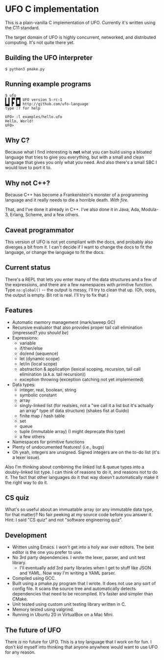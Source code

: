 # UFO C implementation

This is a plain-vanilla C implementation of UFO. Currently it's written using the C11 standard.

The target domain of UFO is highly concurrent, networked, and distributed computing. It's not quite there yet.

## Building the UFO interpreter

```
$ python3 pmake.py
```

## Running example programs

```
$ ufo
▌▐ ▛▘▛▜ UFO version 5-rc-1
▙▟ ▛ ▙▟ http://github.com/ufo-language
type :? for help

UFO> :l examples/hello.ufo
Hello, World!
UFO> 
```

## Why C?

Because what I find interesting is **not** what you can build using a bloated language that tries to give you everything, but with a small and clean language that gives you only what you need. And also there's a small SBC I would love to port it to.

## Why not C++?

Because C++ has become a Frankenstein's monster of a programming language and it really needs to die a horrible death. *With fire.*

That, and I've done it already in C++. I've also done it in Java, Ada, Modula-3, Erlang, Scheme, and a few others.

## Caveat programmator

This version of UFO is not yet compliant with the docs, and probably also diverges a bit from it. I can't decide if I want to change the docs to fit the language, or change the language to fit the docs.

## Current status

There's a REPL that lets you enter many of the data structures and a few of the expressions, and there are a few namespaces with primitive function. Type `ns:global()` -- the output is messy, I'll try to clean that up. (Oh, oops, the output is empty. Bit rot is real. I'll try to fix that.)

## Features

* Automatic memory management (mark/sweep GC)
* Recursive evaluator that also provides proper tail call elimination (impressed? *you should be*)
* Expressions:
  * variable
  * if/then/else
  * do/end (sequence)
  * let (dynamic scope)
  * let/in (local scope)
  * abstraction & application (lexical scoping, recursion, tail call elimination (a.k.a. tail recursion))
  * exception throwing (exception catching not yet implemented)
* Data types:
  * integer, real, boolean, string
  * symbolic constant
  * array
  * singly-linked list (for realsies, not a "we call it a list but it's actually an array" type of data structure) (shakes fist at Guido)
  * finite map / hash table
  * set
  * queue
  * tuple (immutable array) (I might deprecate this type)
  * a few others
* Namespaces for primitive functions
* Plenty of undocumented features! (i.e., bugs)
* Oh yeah, integers are unsigned. Signed integers are on the to-do list (it's a lexer issue).

Also I'm thinking about combining the linked list & queue types into a doubly-linked list type. I can think of reasons to do it, and reasons not to do it. The fact that other languages do it that way doesn't automatically make it the right way to do it.

## CS quiz

What's so useful about an immuatable array (or any immutable data type, for that matter)? No fair peeking at my source code before you answer it. Hint: I said "CS quiz" and not "software engineering quiz".

## Development

* Written using Emacs. I won't get into a holy war over editors. The best editor is the one you prefer to use.
* No 3rd party dependencies. I wrote the lexer, parser, and unit test library.
  * I'll eventually add 3rd party libraries when I get to stuff like JSON and YAML. Now way I'm writing a YAML parser.
* Compiled using GCC.
* Built using a pmake.py program that I wrote. It does not use any sort of config file. It scans the source tree and automatically detects dependencies that need to be recompiled. It's faster and simpler than CMake.
* Unit tested using custom unit testing library written in C.
* Memory tested using valgrind.
* Running in Ubuntu 20 in VirtualBox on a Mac Mini.

## The future of UFO

There *is* no future for UFO. This is a toy language that I work on for fun. I don't kid myself into thinking that anyone anywhere would want to use UFO for any reason.
